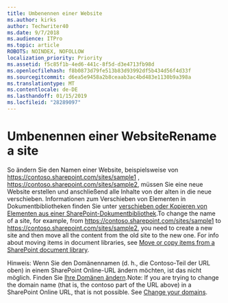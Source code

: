 ```yaml
---
title: Umbenennen einer Website
ms.author: kirks
author: Techwriter40
ms.date: 9/7/2018
ms.audience: ITPro
ms.topic: article
ROBOTS: NOINDEX, NOFOLLOW
localization_priority: Priority
ms.assetid: f5c85f1b-4ed6-441c-8f5d-d3e4713fb98d
ms.openlocfilehash: f8b0873d79fe513b83d93992df5b434d56f4d33f
ms.sourcegitcommit: d6ea5e9458a2b8ceaab3ac4bd483e1130b9a398a
ms.translationtype: MT
ms.contentlocale: de-DE
ms.lasthandoff: 01/15/2019
ms.locfileid: "28289097"
---
```

# <a name="rename-a-site"></a><span data-ttu-id="10a7e-102">Umbenennen einer Website</span><span class="sxs-lookup"><span data-stu-id="10a7e-102">Rename a site</span></span>

<span data-ttu-id="10a7e-p101">So ändern Sie den Namen einer Website, beispielsweise von https://contoso.sharepoint.com/sites/sample1 , https://contoso.sharepoint.com/sites/sample2, müssen Sie eine neue Website erstellen und anschließend alle Inhalte von der alten in die neue verschieben. Informationen zum Verschieben von Elementen in Dokumentbibliotheken finden Sie unter [verschieben oder Kopieren von Elementen aus einer SharePoint-Dokumentbibliothek](https://go.microsoft.com/fwlink/?Linkid=2018691).</span><span class="sxs-lookup"><span data-stu-id="10a7e-p101">To change the name of a site, for example, from https://contoso.sharepoint.com/sites/sample1 to https://contoso.sharepoint.com/sites/sample2, you need to create a new site and then move all the content from the old site to the new one. For info about moving items in document libraries, see [Move or copy items from a SharePoint document library](https://go.microsoft.com/fwlink/?Linkid=2018691).</span></span>
  
<span data-ttu-id="10a7e-p102">Hinweis: Wenn Sie den Domänennamen (d. h., die Contoso-Teil der URL oben) in einem SharePoint Online-URL ändern möchten, ist das nicht möglich. Finden Sie [Ihre Domänen ändern](https://go.microsoft.com/fwlink/?Linkid=2018696).</span><span class="sxs-lookup"><span data-stu-id="10a7e-p102">Note: If you are trying to change the domain name (that is, the contoso part of the URL above) in a SharePoint Online URL, that is not possible. See [Change your domains](https://go.microsoft.com/fwlink/?Linkid=2018696).</span></span>
  

